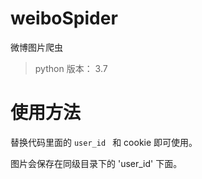 # weiboSpider
微博图片爬虫

> python 版本： 3.7

# 使用方法

替换代码里面的 `user_id ` 和  cookie 即可使用。

图片会保存在同级目录下的 'user_id' 下面。
